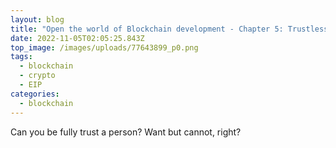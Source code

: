 ```yaml
---
layout: blog
title: "Open the world of Blockchain development - Chapter 5: Trustless (consensus)"
date: 2022-11-05T02:05:25.843Z
top_image: /images/uploads/77643899_p0.png
tags:
  - blockchain
  - crypto
  - EIP
categories:
  - blockchain
---
```

Can you be fully trust a person? Want but cannot, right?

<!-- more -->